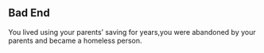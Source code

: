 ## Bad End
You lived using your parents’ saving for years,you were abandoned by your parents and became a homeless person.
